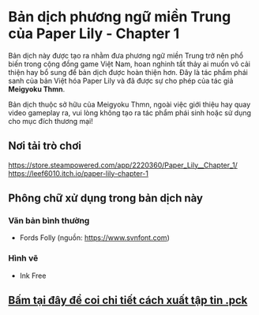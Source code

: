 # Bản dịch phương ngữ miền Trung của Paper Lily - Chapter 1
Bản dịch này được tạo ra nhằm đưa phương ngữ miền Trung trở nên phổ biến trong cộng đồng game Việt Nam, hoan nghinh tất thảy ai muốn vô cải thiện hay bổ sung để bản dịch được hoàn thiện hơn. Đây là tác phẩm phái sanh của bản Việt hóa Paper Lily và đã được sự cho phép của tác giả **Meigyoku Thmn**.

Bản dịch thuộc sở hữu của Meigyoku Thmn, ngoài việc giới thiệu hay quay video gameplay ra, vui lòng không tạo ra tác phẩm phái sinh hoặc sử dụng cho mục đích thương mại!

## Nơi tải trò chơi
https://store.steampowered.com/app/2220360/Paper_Lily__Chapter_1/<br>
https://leef6010.itch.io/paper-lily-chapter-1

## Phông chữ xử dụng trong bản dịch này
### Văn bản bình thường
- Fords Folly (nguồn: https://www.svnfont.com)
### Hình vẽ
- Ink Free

## [Bấm tại đây để coi chi tiết cách xuất tập tin .pck](https://codeberg.org/Meigyoku-Thmn/Paper-Lily-Vietnamese-Translation)